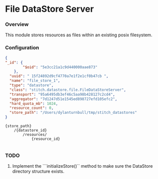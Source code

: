 
# File DataStore Server

### Overview
This module stores resources as files within an existing posix filesystem.

### Configuration
```json
{
"_id": {
        "$oid": "5e3cc21a1c9d440000aae873"
    },
  "uuid": " 15f24892d9cf4770a7e1f2e1cf0b47cb ",
  "name": "file_store_1",
  "type": "datastore",
  "class": "stitch.datastore.file.FileDataStoreServer",
  "transport": "95a6495db3ef46c5aa98b428127c2cd4",
  "aggregator": "7d1247d51e1545ed898727efd105efc2",
  "hard_quota_mb": 1024,
  "resource_count": 0,
  "store_path": "/Users/dylanturnbull/tmp/stitch_datastores"
}
```

```
{store_path}
    /{datastore_id}    
        /resources/
            {resource_id}


```

### TODO
1. Implement the ```initializeStore()`` method to make sure the DataStore directory structure exists.  